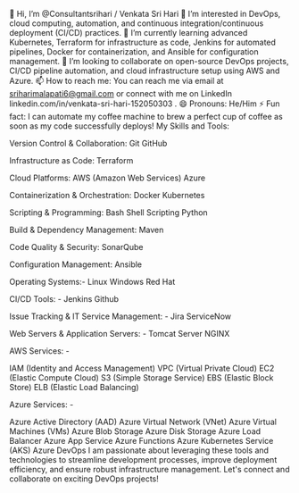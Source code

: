 👋 Hi, I’m @Consultantsrihari / Venkata Sri Hari
👀 I’m interested in DevOps, cloud computing, automation, and continuous integration/continuous deployment (CI/CD) practices.
🌱 I’m currently learning advanced Kubernetes, Terraform for infrastructure as code, Jenkins for automated pipelines, Docker for containerization, and Ansible for configuration management.
💞️ I’m looking to collaborate on open-source DevOps projects, CI/CD pipeline automation, and cloud infrastructure setup using AWS and Azure.
📫 How to reach me: You can reach me via email at sriharimalapati6@gmail.com or connect with me on LinkedIn linkedin.com/in/venkata-sri-hari-152050303
.
😄 Pronouns: He/Him
⚡ Fun fact: I can automate my coffee machine to brew a perfect cup of coffee as soon as my code successfully deploys!
My Skills and Tools:

Version Control & Collaboration:
Git
GitHub

Infrastructure as Code:
Terraform

Cloud Platforms:
AWS (Amazon Web Services)
Azure

Containerization & Orchestration:
Docker
Kubernetes

Scripting & Programming:
Bash Shell Scripting
Python

Build & Dependency Management:
Maven

Code Quality & Security:
SonarQube

Configuration Management:
Ansible

Operating Systems:-
Linux
Windows
Red Hat

CI/CD Tools: -
Jenkins
Github

Issue Tracking & IT Service Management: -
Jira
ServiceNow

Web Servers & Application Servers: -
Tomcat Server
NGINX

AWS Services: -

IAM (Identity and Access Management)
VPC (Virtual Private Cloud)
EC2 (Elastic Compute Cloud)
S3 (Simple Storage Service)
EBS (Elastic Block Store)
ELB (Elastic Load Balancing)

Azure Services: -

Azure Active Directory (AAD)
Azure Virtual Network (VNet)
Azure Virtual Machines (VMs)
Azure Blob Storage
Azure Disk Storage
Azure Load Balancer
Azure App Service
Azure Functions
Azure Kubernetes Service (AKS)
Azure DevOps
I am passionate about leveraging these tools and technologies to streamline development processes, improve deployment efficiency, and ensure robust infrastructure management. Let's connect and collaborate on exciting DevOps projects!

<!---
Consultantsrihari/Consultantsrihari is a ✨ special ✨ repository because its `README.md` (this file) appears on your GitHub profile.
You can click the Preview link to take a look at your changes.
--->
